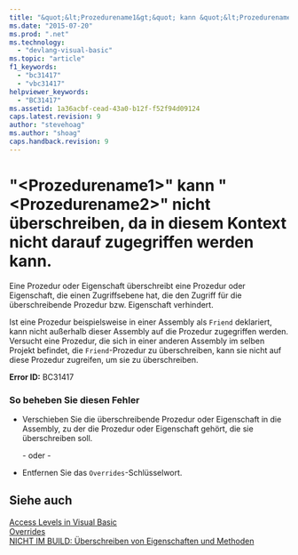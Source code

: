 ```yaml
---
title: "&quot;&lt;Prozedurename1&gt;&quot; kann &quot;&lt;Prozedurename2&gt;&quot; nicht &#252;berschreiben, da in diesem Kontext nicht darauf zugegriffen werden kann. | Microsoft Docs"
ms.date: "2015-07-20"
ms.prod: ".net"
ms.technology: 
  - "devlang-visual-basic"
ms.topic: "article"
f1_keywords: 
  - "bc31417"
  - "vbc31417"
helpviewer_keywords: 
  - "BC31417"
ms.assetid: 1a36acbf-cead-43a0-b12f-f52f94d09124
caps.latest.revision: 9
author: "stevehoag"
ms.author: "shoag"
caps.handback.revision: 9
---
```

# &quot;&lt;Prozedurename1&gt;&quot; kann &quot;&lt;Prozedurename2&gt;&quot; nicht &#252;berschreiben, da in diesem Kontext nicht darauf zugegriffen werden kann.
Eine Prozedur oder Eigenschaft überschreibt eine Prozedur oder Eigenschaft, die einen Zugriffsebene hat, die den Zugriff für die überschreibende Prozedur bzw. Eigenschaft verhindert.  
  
 Ist eine Prozedur beispielsweise in einer Assembly als `Friend` deklariert, kann nicht außerhalb dieser Assembly auf die Prozedur zugegriffen werden. Versucht eine Prozedur, die sich in einer anderen Assembly im selben Projekt befindet, die `Friend`\-Prozedur zu überschreiben, kann sie nicht auf diese Prozedur zugreifen, um sie zu überschreiben.  
  
 **Error ID:** BC31417  
  
### So beheben Sie diesen Fehler  
  
-   Verschieben Sie die überschreibende Prozedur oder Eigenschaft in die Assembly, zu der die Prozedur oder Eigenschaft gehört, die sie überschreiben soll.  
  
     \- oder \-  
  
-   Entfernen Sie das `Overrides`\-Schlüsselwort.  
  
## Siehe auch  
 [Access Levels in Visual Basic](../../visual-basic/programming-guide/language-features/declared-elements/access-levels.md)   
 [Overrides](../../visual-basic/language-reference/modifiers/overrides.md)   
 [NICHT IM BUILD: Überschreiben von Eigenschaften und Methoden](http://msdn.microsoft.com/de-de/2167e8f5-1225-4b13-9ebd-02591ba90213)